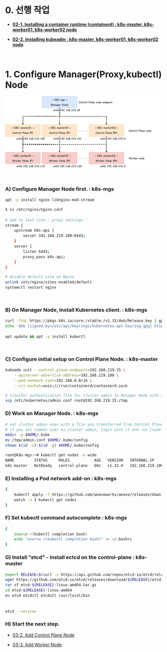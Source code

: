 # 0. 선행 작업

- [**02-1. Installing a container runtime (containerd) : k8s-master, k8s-worker01, k8s-worker02 node**](https://github.com/revenge1005/k8s-cluster-setup/tree/main/02.%20Container%20runtime/02-02.%20containerd#01-installing-a-container-runtime-containerd--all-nodes)

- [**02-2. Installing kubeadm : k8s-master, k8s-worker01, k8s-worker02 node**](https://github.com/revenge1005/k8s-cluster-setup/tree/main/02.%20Container%20runtime/02-02.%20containerd#02-installing-kubeadm--all-node)

<BR>

# 1. Configure Manager(Proxy,kubectl) Node

![multi-node](https://github.com/revenge1005/k8s-cluster-setup/blob/main/multi-node-configuration.png)

<BR>

### A) Configure Manager Node first. : k8s-mgs

```bash
apt -y install nginx libnginx-mod-stream
```

```bash
$ vi /etc/nginx/nginx.conf

# add to last line : proxy settings
stream {
    upstream k8s-api {
        server 192.168.219.100:6443;
    }
    server {
        listen 6443;
        proxy_pass k8s-api;
    }
}
```

```bash
# disable default site on Nginx
unlink /etc/nginx/sites-enabled/default
systemctl restart nginx
```

<BR>

### B) On Manager Node, Install Kubernetes client. : k8s-mgs

```bash
curl -fsSL https://pkgs.k8s.io/core:/stable:/v1.32/deb/Release.key | gpg --dearmor -o /etc/apt/keyrings/kubernetes-apt-keyring.gpg
echo 'deb [signed-by=/etc/apt/keyrings/kubernetes-apt-keyring.gpg] https://pkgs.k8s.io/core:/stable:/v1.32/deb/ /' | sudo tee /etc/apt/sources.list.d/kubernetes.list

apt update && apt -y install kubectl
```

<BR>

### C) Configure initial setup on Control Plane Node. : k8s-master

```bash
kubeadm init --control-plane-endpoint=192.168.219.25 \
	--apiserver-advertise-address=192.168.219.100 \
	--pod-network-cidr=192.168.0.0/16 \
	--cri-socket=unix:///run/containerd/containerd.sock
```

```bash
# transfer authentication file for cluster admin to Manager Node with any user
scp /etc/kubernetes/admin.conf root@192.168.219.25:/tmp
```

### D) Work on Manager Node. : k8s-mgs

```bash
# set cluster admin user with a file you transferred from Control Plane
# if you set common user as cluster admin, login with it and run [sudo cp/chown ***]
mkdir -p $HOME/.kube
mv /tmp/admin.conf $HOME/.kube/config
chown $(id -u):$(id -g) $HOME/.kube/config
```

```bash
root@k8s-mgs:~# kubectl get nodes -o wide
NAME         STATUS     ROLES           AGE   VERSION   INTERNAL-IP       EXTERNAL-IP   OS-IMAGE             KERNEL-VERSION     CONTAINER-RUNTIME
k8s-master   NotReady   control-plane   60s   v1.32.4   192.168.219.100   <none>        Ubuntu 24.04.2 LTS   6.8.0-60-generic   containerd://1.7.24
```

### E) Installing a Pod network add-on : k8s-mgs

```bash
{
    kubectl apply -f https://github.com/weaveworks/weave/releases/download/v2.8.1/weave-daemonset-k8s.yaml
    watch -n 3 kubectl get nodes
}
```

### F) Set kubectl command autocomplete : k8s-mgs

```bash
{
    source <(kubectl completion bash)
    echo "source <(kubectl completion bash)" >> ~/.bashrc
}
```

### G) Install "etcd" - install ectcd on the control-plane : k8s-master

```bash
export RELEASE=$(curl -s https://api.github.com/repos/etcd-io/etcd/releases/latest|grep tag_name | cut -d '"' -f 4)
wget https://github.com/etcd-io/etcd/releases/download/${RELEASE}/etcd-${RELEASE}-linux-amd64.tar.gz
tar xf etcd-${RELEASE}-linux-amd64.tar.gz
cd etcd-${RELEASE}-linux-amd64
mv etcd etcdctl etcdutl /usr/local/bin


etcd --version
```

### H) Start the next step.

- [03-2. Add Control Plane Node](https://github.com/revenge1005/k8s-cluster-setup/tree/main/03.%20multi-node_Dashboard/03-2.%20Add%20Control%20Plane%20Node)

- [03-3. Add Worker Node](https://github.com/revenge1005/k8s-cluster-setup/tree/main/03.%20multi-node_Dashboard/03-3.%20Add%20Worker%20Node)